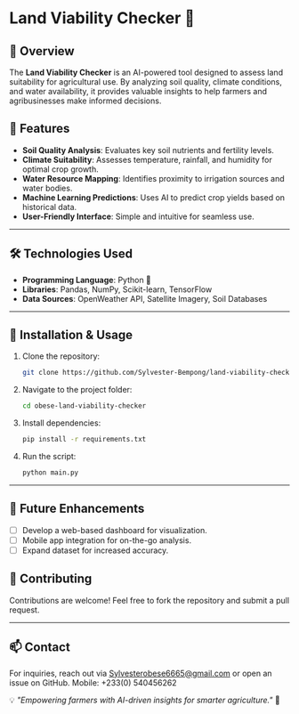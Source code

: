 # Land Viability Checker 🌾

## 📌 Overview
The **Land Viability Checker** is an AI-powered tool designed to assess land suitability for agricultural use. By analyzing soil quality, climate conditions, and water availability, it provides valuable insights to help farmers and agribusinesses make informed decisions.

## 🚀 Features
- **Soil Quality Analysis**: Evaluates key soil nutrients and fertility levels.
- **Climate Suitability**: Assesses temperature, rainfall, and humidity for optimal crop growth.
- **Water Resource Mapping**: Identifies proximity to irrigation sources and water bodies.
- **Machine Learning Predictions**: Uses AI to predict crop yields based on historical data.
- **User-Friendly Interface**: Simple and intuitive for seamless use.

---

## 🛠️ Technologies Used
- **Programming Language**: Python 🐍
- **Libraries**: Pandas, NumPy, Scikit-learn, TensorFlow
- **Data Sources**: OpenWeather API, Satellite Imagery, Soil Databases

---

## 📖 Installation & Usage
1. Clone the repository:
   ```sh
   git clone https://github.com/Sylvester-Bempong/land-viability-checker.git
   ```
2. Navigate to the project folder:
   ```sh
   cd obese-land-viability-checker
   ```
3. Install dependencies:
   ```sh
   pip install -r requirements.txt
   ```
4. Run the script:
   ```sh
   python main.py
   ```

---

## 🔮 Future Enhancements
- [ ] Develop a web-based dashboard for visualization.
- [ ] Mobile app integration for on-the-go analysis.
- [ ] Expand dataset for increased accuracy.

## 🤝 Contributing
Contributions are welcome! Feel free to fork the repository and submit a pull request.

---

## 📫 Contact
For inquiries, reach out via Sylvesterobese6665@gmail.com or open an issue on GitHub.
Mobile: +233(0) 540456262

💡 *"Empowering farmers with AI-driven insights for smarter agriculture."* 🌱

